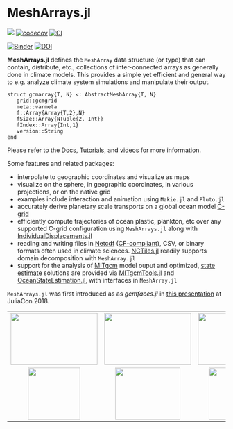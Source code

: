 # MeshArrays.jl

[![](https://img.shields.io/badge/docs-dev-blue.svg)](https://juliaclimate.github.io/MeshArrays.jl/dev)
[![codecov](https://codecov.io/gh/juliaclimate/MeshArrays.jl/branch/master/graph/badge.svg)](https://codecov.io/gh/juliaclimate/MeshArrays.jl)
[![CI](https://github.com/juliaclimate/MeshArrays.jl/actions/workflows/ci.yml/badge.svg)](https://github.com/juliaclimate/MeshArrays.jl/actions/workflows/ci.yml)

[![Binder](https://mybinder.org/badge_logo.svg)](https://mybinder.org/v2/gh/JuliaClimate/MeshArrays.jl/master)
[![DOI](https://zenodo.org/badge/143987632.svg)](https://zenodo.org/badge/latestdoi/143987632)


**MeshArrays.jl** defines the `MeshArray` data structure (or type) that can contain, distribute, etc., collections of inter-connected arrays as generally done in climate models. This provides a simple yet efficient and general way to e.g. analyze climate system simulations and manipulate their output.

```
struct gcmarray{T, N} <: AbstractMeshArray{T, N}
   grid::gcmgrid
   meta::varmeta
   f::Array{Array{T,2},N}
   fSize::Array{NTuple{2, Int}}
   fIndex::Array{Int,1}
   version::String
end
```

Please refer to the [Docs](https://juliaclimate.github.io/MeshArrays.jl/dev/), [Tutorials](https://juliaclimate.github.io/MeshArrays.jl/dev/tutorials/), and [videos](https://juliaclimate.github.io/MeshArrays.jl/dev/videos/) for more information.

Some features and related packages:

- interpolate to geographic coordinates and visualize as maps
- visualize on the sphere, in geographic coordinates, in various projections, or on the native grid
- examples include interaction and animation using `Makie.jl` and `Pluto.jl`
- accurately derive planetary scale transports on a global ocean model [C-grid](https://en.wikipedia.org/wiki/Arakawa_grids)
- efficiently compute trajectories of ocean plastic, plankton, etc over any supported C-grid configuration using `MeshArrays.jl` along with [IndividualDisplacements.jl](https://github.com/JuliaClimate/IndividualDisplacements.jl)
- reading and writing files in [Netcdf](https://en.wikipedia.org/wiki/NetCDF) ([CF-compliant](http://cfconventions.org)), CSV, or binary formats often used in climate sciences. [NCTiles.jl](https://gaelforget.github.io/NCTiles.jl/stable/) readily supports domain decomposition with `MeshArray.jl`
- support for the analysis of [MITgcm](https://mitgcm.readthedocs.io/en/latest/) model ouput and optimized, [state estimate](https://doi.org/10.5194/gmd-8-3071-2015) solutions are provided via [MITgcmTools.jl](https://github.com/gaelforget/MITgcmTools.jl) and [OceanStateEstimation.jl](https://github.com/gaelforget/OceanStateEstimation.jl), with interfaces in `MeshArray.jl`

`MeshArrays.jl` was first introduced as as _gcmfaces.jl_ in [this presentation](https://youtu.be/RDxAy_zSUvg) at JuliaCon 2018.

| | | |
|:-------------------------------------:|:-------------------------------------:|:-------------------------------------:|
| <img src="https://user-images.githubusercontent.com/20276764/84893715-abe42180-b06d-11ea-92d3-173b678a701e.png" width="200" height="120"> | <img src="https://user-images.githubusercontent.com/20276764/137231635-fdd12de0-29fe-45d4-9045-60621668e353.png" width="200" height="120"> | <img src="https://user-images.githubusercontent.com/20276764/144332405-ed8d163f-04b9-408a-8fd0-08d91e9be91b.png" width="200" height="120"> |
| <img src="https://user-images.githubusercontent.com/20276764/215533819-d0fe6709-6040-4a71-ad50-cfd5c43e6030.png" width="120" height="120"> | <img src="https://user-images.githubusercontent.com/20276764/144878637-1412679c-f1e6-4491-a8f1-43d729aa224d.png" width="150" height="120"> | <img src="https://user-images.githubusercontent.com/20276764/144878668-5b681d5e-79b1-45e0-99d0-f80d2afeba8c.png" width="150" height="120">


